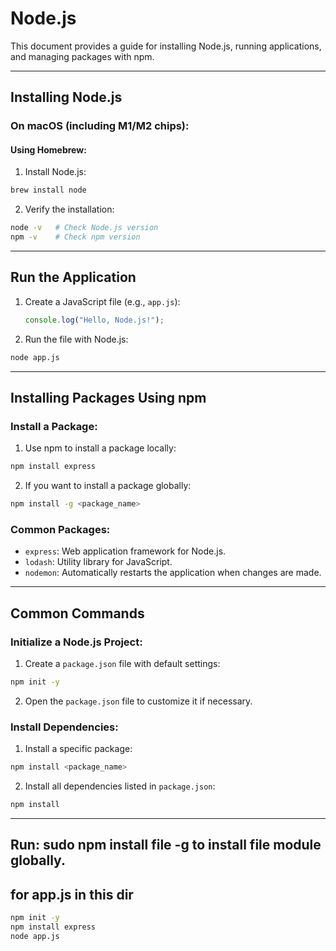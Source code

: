 # Node.js

This document provides a guide for installing Node.js, running applications, and managing packages with npm.

---

## **Installing Node.js**

### On macOS (including M1/M2 chips):

#### Using Homebrew:
1. Install Node.js:
```bash
brew install node
```

2. Verify the installation:
```bash
node -v   # Check Node.js version
npm -v    # Check npm version
```

---

## **Run the Application**

1. Create a JavaScript file (e.g., `app.js`):
   ```javascript
   console.log("Hello, Node.js!");
   ```

2. Run the file with Node.js:
```bash
node app.js
```

---

## **Installing Packages Using npm**

### Install a Package:

1. Use npm to install a package locally:
```bash
npm install express
```

2. If you want to install a package globally:
```bash
npm install -g <package_name>
```

### Common Packages:
- `express`: Web application framework for Node.js.
- `lodash`: Utility library for JavaScript.
- `nodemon`: Automatically restarts the application when changes are made.

---

## **Common Commands**

### Initialize a Node.js Project:

1. Create a `package.json` file with default settings:
```bash
npm init -y
```

2. Open the `package.json` file to customize it if necessary.

### Install Dependencies:

1. Install a specific package:
```bash
npm install <package_name>
```

2. Install all dependencies listed in `package.json`:
```bash
npm install
```

---
Run: **sudo npm install file -g** to install file module globally.
---
## for app.js in this dir
```sh
npm init -y
npm install express
node app.js
```
